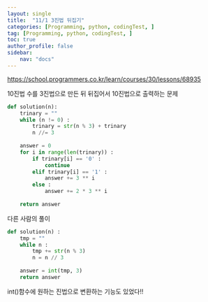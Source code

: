 ```yaml
---
layout: single
title:  "11/1 3진법 뒤집기"
categories: [Programming, python, codingTest, ]
tag: [Programming, python, codingTest, ]
toc: true
author_profile: false
sidebar:
    nav: "docs"
---
```


https://school.programmers.co.kr/learn/courses/30/lessons/68935



10진법 수를 3진법으로 만든 뒤 뒤집어서 10진법으로 출력하는 문제



```python
def solution(n):
    trinary = ""
    while (n != 0) :
        trinary = str(n % 3) + trinary
        n //= 3
    
    answer = 0
    for i in range(len(trinary)) :
        if trinary[i] == '0' :
            continue
        elif trinary[i] == '1' :
            answer += 3 ** i
        else :
            answer += 2 * 3 ** i
            
    return answer
```



다른 사람의 풀이

```python
def solution(n) :
    tmp = ""
    while n :
        tmp += str(n % 3)
        n = n // 3
        
	answer = int(tmp, 3)
    return answer
```



int()함수에 원하는 진법으로 변환하는 기능도 있었다!!